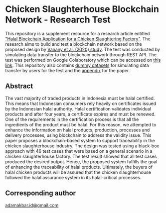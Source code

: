 # Chicken Slaughterhouse Blockchain Network - Research Test

This repository is a supplement resource for a research article entitled ["Halal Blockchain Application for a Chicken Slaughtering Factory"](https://doi.org/10.18461/ijfsd.v13i3.C6). The research aims to build and test a blockchain network based on the proposed design by [Vanany et al. (2020) study](https://doi.org/10.1109/CENIM51130.2020.9297968). The test was conducted by simulating data transfer to the blockchain network through REST API. The test was performed on Google Colaboratory which can be accessed on [this link](https://colab.research.google.com/github/sensasi-delight/csbn-test/blob/main/CSBN_REST_API_TEST.ipynb). This repository also contains [dummy datasets](https://github.com/sensasi-delight/csbn-test/tree/main/dataset) for simulating data transfer by users for the test and the [appendix](https://github.com/sensasi-delight/csbn-test/blob/main/Appendix%20-%20Data%20Sample.pdf) for the paper.

## Abstract

The vast majority of traded products in Indonesia must be halal certified. This means that Indonesian consumers rely heavily on certificates issued by the Indonesian halal authority. Halal certification validates individual products and after four years, a certificate expires and must be renewed. One of the requirements in the certification process is that all the ingredients of the product must be halal. For this reason, we attempted to enhance the information on halal products, production, processes and delivery processes, using blockchain to address the validity issue. This paper proposes a blockchain-based system to support traceability in the chicken slaughterhouse industry. The design was tested using a black-box approach with 46 test cases that were based on a general scenario in a chicken slaughterhouse factory. The test result showed that all test cases produced the desired output. Hence, the proposed system fulfills the goal of enhancing the traceability of halal products. Ultimately, the buyers of halal chicken products will be assured that the chicken slaughterhouse followed the halal assurance system in its halal-critical processes.

## Corresponding author

adamakbar.id@gmail.com
